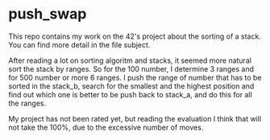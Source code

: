# push_swap
This repo contains my work on the 42's project about the sorting of a stack. You can find more detail in the file subject.

After reading a lot on sorting algoritm and stacks, it seemed more natural sort the stack by ranges. So for the 100 number, 
I determine 3 ranges and for 500 number or more 6 ranges. I push the range of number that has to be sorted in the stack_b,
search for the smallest and the highest position and find out which one is better to be push back to stack_a, and do this for
all the ranges.

My project has not been rated yet, but reading the evaluation I think that will not take the 100%, due to the excessive number of moves.

